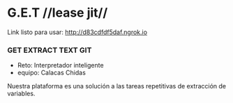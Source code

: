 # G.E.T //lease jit//

Link listo para usar: http://d83cdfdf5daf.ngrok.io

### GET EXTRACT TEXT GIT 
* Reto: Interpretador inteligente
* equipo: Calacas Chidas

Nuestra plataforma es una solución a las tareas repetitivas de extracción de variables.

